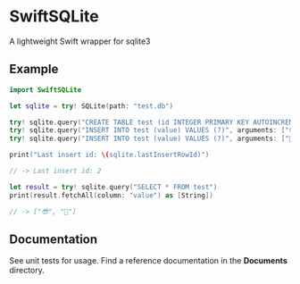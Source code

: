 # SwiftSQLite

A lightweight Swift wrapper for sqlite3

## Example

```swift
import SwiftSQLite

let sqlite = try! SQLite(path: "test.db")

try! sqlite.query("CREATE TABLE test (id INTEGER PRIMARY KEY AUTOINCREMENT, value TEXT)")
try! sqlite.query("INSERT INTO test (value) VALUES (?)", arguments: ["😎"])
try! sqlite.query("INSERT INTO test (value) VALUES (?)", arguments: ["🤪"])

print("Last insert id: \(sqlite.lastInsertRowId)")

// -> Last insert id: 2

let result = try! sqlite.query("SELECT * FROM test")
print(result.fetchAll(column: "value") as [String])

// -> ["😎", "🤪"]

```

## Documentation

See unit tests for usage. Find a reference documentation in the **Documents** directory. 
